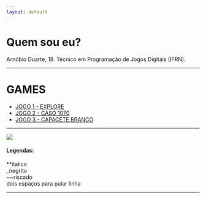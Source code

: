 ```yaml
---
layout: default
---
```

# Quem sou eu?

Arnóbio Duarte, 18. Técnico em Programação de Jogos Digitais (IFRN).

* * * 

# GAMES
* [JOGO 1 - EXPLORE]()  
* [JOGO 2 - CASO 1070](https://leonardofelipe.github.io/CASO1070/)  
* [JOGO 3 - CAPACETE BRANCO](https://zevictor.github.io/CapWhite/)  
* * * 



![](http://portal.ifrn.edu.br/++resource++ifrn.tema2011.images/logo.png)

#### Legendas:
**italico  
_negrito  
~~riscado  
  dois espaços para pular linha  
  
* * * 
